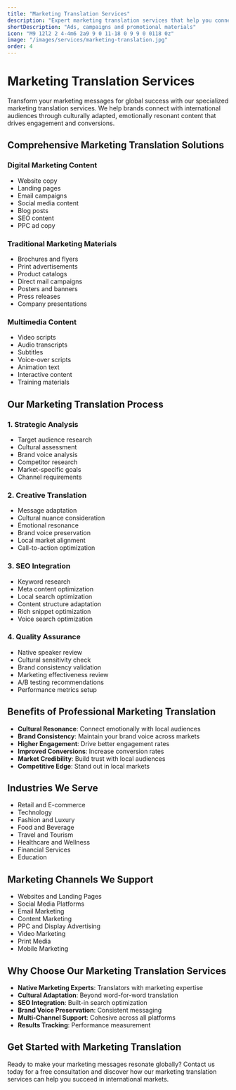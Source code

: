```yaml
---
title: "Marketing Translation Services"
description: "Expert marketing translation services that help you connect with global audiences through culturally resonant, persuasive content."
shortDescription: "Ads, campaigns and promotional materials"
icon: "M9 12l2 2 4-4m6 2a9 9 0 11-18 0 9 9 0 0118 0z"
image: "/images/services/marketing-translation.jpg"
order: 4
---
```


# Marketing Translation Services

Transform your marketing messages for global success with our specialized marketing translation services. We help brands connect with international audiences through culturally adapted, emotionally resonant content that drives engagement and conversions.

## Comprehensive Marketing Translation Solutions

### Digital Marketing Content
- Website copy
- Landing pages
- Email campaigns
- Social media content
- Blog posts
- SEO content
- PPC ad copy

### Traditional Marketing Materials
- Brochures and flyers
- Print advertisements
- Product catalogs
- Direct mail campaigns
- Posters and banners
- Press releases
- Company presentations

### Multimedia Content
- Video scripts
- Audio transcripts
- Subtitles
- Voice-over scripts
- Animation text
- Interactive content
- Training materials

## Our Marketing Translation Process

### 1. Strategic Analysis
- Target audience research
- Cultural assessment
- Brand voice analysis
- Competitor research
- Market-specific goals
- Channel requirements

### 2. Creative Translation
- Message adaptation
- Cultural nuance consideration
- Emotional resonance
- Brand voice preservation
- Local market alignment
- Call-to-action optimization

### 3. SEO Integration
- Keyword research
- Meta content optimization
- Local search optimization
- Content structure adaptation
- Rich snippet optimization
- Voice search optimization

### 4. Quality Assurance
- Native speaker review
- Cultural sensitivity check
- Brand consistency validation
- Marketing effectiveness review
- A/B testing recommendations
- Performance metrics setup

## Benefits of Professional Marketing Translation

- **Cultural Resonance**: Connect emotionally with local audiences
- **Brand Consistency**: Maintain your brand voice across markets
- **Higher Engagement**: Drive better engagement rates
- **Improved Conversions**: Increase conversion rates
- **Market Credibility**: Build trust with local audiences
- **Competitive Edge**: Stand out in local markets

## Industries We Serve

- Retail and E-commerce
- Technology
- Fashion and Luxury
- Food and Beverage
- Travel and Tourism
- Healthcare and Wellness
- Financial Services
- Education

## Marketing Channels We Support

- Websites and Landing Pages
- Social Media Platforms
- Email Marketing
- Content Marketing
- PPC and Display Advertising
- Video Marketing
- Print Media
- Mobile Marketing

## Why Choose Our Marketing Translation Services

- **Native Marketing Experts**: Translators with marketing expertise
- **Cultural Adaptation**: Beyond word-for-word translation
- **SEO Integration**: Built-in search optimization
- **Brand Voice Preservation**: Consistent messaging
- **Multi-Channel Support**: Cohesive across all platforms
- **Results Tracking**: Performance measurement

## Get Started with Marketing Translation

Ready to make your marketing messages resonate globally? Contact us today for a free consultation and discover how our marketing translation services can help you succeed in international markets.